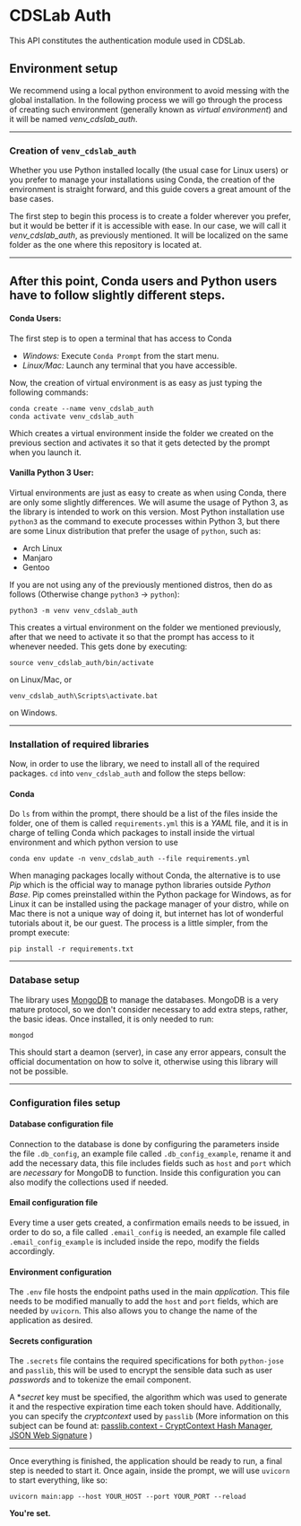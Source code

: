 # CDSLab Auth

This API constitutes the authentication module used in CDSLab.

## Environment setup

We recommend using a local python environment to avoid messing with the global
installation. In the following process we will go through the process of
creating such environment (generally known as _virtual environment_) and it will
be named *venv_cdslab_auth*.

---
### Creation of `venv_cdslab_auth`

Whether you use Python installed locally (the usual case for Linux users) or you
prefer to manage your installations using Conda, the creation of the environment
is straight forward, and this guide covers a great amount of the base cases.

The first step to begin this process is to create a folder wherever you prefer,
but it would be better if it is accessible with ease. In our case, we will call
it _venv_cdslab_auth_, as previously mentioned. It will be localized on the same
folder as the one where this repository is located at.

---
After this point, Conda users and Python users have to follow slightly different
steps.
---

#### Conda Users:

The first step is to open a terminal that has access to Conda
* *Windows:* Execute `Conda Prompt` from the start menu.
* *Linux/Mac:* Launch any terminal that you have accessible.

Now, the creation of virtual environment is as easy as just typing the following
commands:

```shell
conda create --name venv_cdslab_auth
conda activate venv_cdslab_auth
```

Which creates a virtual environment inside the folder we created on the previous
section and activates it so that it gets detected by the prompt when you launch
it.

#### Vanilla Python 3 User:

Virtual environments are just as easy to create as when using Conda, there are
only some slightly differences. We will asume the usage of Python 3, as the
library is intended to work on this version. Most Python installation use
`python3` as the command to execute processes within Python 3, but there are
some Linux distribution that prefer the usage of `python`, such as:
* Arch Linux
* Manjaro
* Gentoo

If you are not using any of the previously mentioned distros, then do as follows
(Otherwise change `python3` -> `python`):

```shell
python3 -m venv venv_cdslab_auth
```
This creates a virtual environment on the folder we mentioned previously, after
that we need to activate it so that the prompt has access to it whenever needed.
This gets done by executing:

```shell
source venv_cdslab_auth/bin/activate
```

on Linux/Mac, or

```shell
venv_cdslab_auth\Scripts\activate.bat
```

on Windows.

---
### Installation of required libraries

Now, in order to use the library, we need to install all of the required
packages. `cd` into `venv_cdslab_auth` and follow the steps bellow:

#### Conda

Do `ls` from within the prompt, there should be a list of the files inside the
folder, one of them is called `requirements.yml` this is a _YAML_ file, and it
is in charge of telling Conda which packages to install inside the virtual
environment and which python version to use

```shell
conda env update -n venv_cdslab_auth --file requirements.yml
```

When managing packages locally without Conda, the alternative is to use *Pip*
which is the official way to manage python libraries outside _Python Base_.
Pip comes preinstalled within the Python package for Windows, as for Linux it
can be installed using the package manager of your distro, while on Mac there is
not a unique way of doing it, but internet has lot of wonderful tutorials about
it, be our guest. The process is a little simpler, from the prompt execute:

```shell
pip install -r requirements.txt
```

---
### Database setup

The library uses [MongoDB](https://www.mongodb.com/try/download/community) to
manage the databases. MongoDB is a very mature protocol, so we don't consider
necessary to add extra steps, rather, the basic ideas. Once installed, it is
only needed to run:

```shell
mongod
```

This should start a deamon (server), in case any error appears, consult the
official documentation on how to solve it, otherwise using this library will not
be possible.

---
### Configuration files setup

#### Database configuration file

Connection to the database is done by configuring the parameters inside the file
`.db_config`, an example file called `.db_config_example`, rename it and
add the necessary data, this file includes fields such as `host` and `port`
which are *necessary* for MongoDB to function. Inside this configuration you can
also modify the collections used if needed.

#### Email configuration file

Every time a user gets created, a confirmation emails needs to be issued, in
order to do so, a file called `.email_config` is needed, an example file called
`.email_config_example` is included inside the repo, modify the fields
accordingly.

#### Environment configuration

The `.env` file hosts the endpoint paths used in the main _application_. This
file needs to be modified manually to add the `host` and `port` fields, which
are needed by `uvicorn`. This also allows you to change the name of the
application as desired.

#### Secrets configuration

The `.secrets` file contains the required specifications for both `python-jose`
and `passlib`, this will be used to encrypt the sensible data such as user
_passwords_ and to tokenize the email component.

A **secret* key must be specified, the algorithm which was used to generate it
and the respective expiration time each token should have. Additionally, you can
specify the _cryptcontext_ used by `passlib` (More information on this subject
can be found at: [passlib.context - CryptContext Hash Manager](https://passlib.readthedocs.io/en/stable/lib/passlib.context.html),
[JSON Web Signature](https://python-jose.readthedocs.io/en/latest/jws/index.html)
)

---

Once everything is finished, the application should be ready to run, a final
step is needed to start it. Once again, inside the prompt, we will use `uvicorn`
to start everything, like so:

```shell
uvicorn main:app --host YOUR_HOST --port YOUR_PORT --reload
```
**You're set.**
